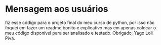 # Mensagem aos usuários
fiz esse código para o projeto final do meu curso de python,
por isso não foquei em fazer um readme bonito e explicativo mas em apenas colocar o meu código disponível para ser analisado e testado. Obrigado, Yago Loli Piva.
